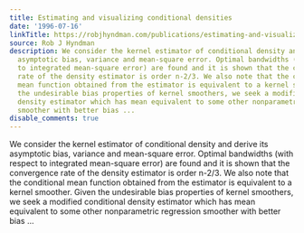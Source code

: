 ```yaml
---
title: Estimating and visualizing conditional densities
date: '1996-07-16'
linkTitle: https://robjhyndman.com/publications/estimating-and-visualizing-conditional-densities/
source: Rob J Hyndman
description: We consider the kernel estimator of conditional density and derive its
  asymptotic bias, variance and mean-square error. Optimal bandwidths (with respect
  to integrated mean-square error) are found and it is shown that the convergence
  rate of the density estimator is order n-2/3. We also note that the conditional
  mean function obtained from the estimator is equivalent to a kernel smoother. Given
  the undesirable bias properties of kernel smoothers, we seek a modified conditional
  density estimator which has mean equivalent to some other nonparametric regression
  smoother with better bias ...
disable_comments: true
---
```

We consider the kernel estimator of conditional density and derive its asymptotic bias, variance and mean-square error. Optimal bandwidths (with respect to integrated mean-square error) are found and it is shown that the convergence rate of the density estimator is order n-2/3. We also note that the conditional mean function obtained from the estimator is equivalent to a kernel smoother. Given the undesirable bias properties of kernel smoothers, we seek a modified conditional density estimator which has mean equivalent to some other nonparametric regression smoother with better bias ...